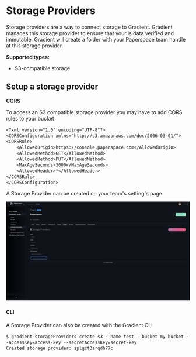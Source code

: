 # Storage Providers

Storage providers are a way to connect storage to Gradient. Gradient manages this storage provider to ensure that your is data verified and immutable. Gradient will create a folder with your Paperspace team handle at this storage provider.

**Supported types:**

* S3-compatible storage

## Setup a storage provider

**CORS**

To access an S3 compatible storage provider you may have to add CORS rules to your bucket

```text
<?xml version="1.0" encoding="UTF-8"?>
<CORSConfiguration xmlns="http://s3.amazonaws.com/doc/2006-03-01/">
<CORSRule>
    <AllowedOrigin>https://console.paperspace.com</AllowedOrigin>
    <AllowedMethod>GET</AllowedMethod>
    <AllowedMethod>PUT</AllowedMethod>
    <MaxAgeSeconds>3000</MaxAgeSeconds>
    <AllowedHeader>*</AllowedHeader>
</CORSRule>
</CORSConfiguration>
```

A Storage Provider can be created on your team's setting's page.

![](../.gitbook/assets/screen-shot-2020-10-30-at-1.09.41-pm.png)

#### CLI

A Storage Provider can also be created with the Gradient CLI

```text
$ gradient storageProviders create s3 --name test --bucket my-bucket --accessKey=access-key --secretAccessKey=secret-key
Created storage provider: splgct3arqdh77c
```

